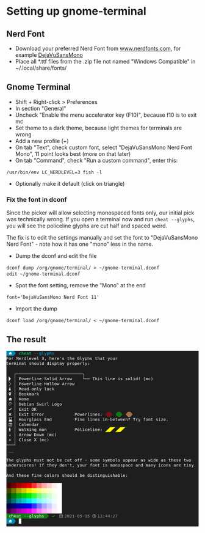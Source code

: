 # Setting up gnome-terminal

## Nerd Font

 * Download your preferred Nerd Font from www.nerdfonts.com, for example [DejaVuSansMono](https://github.com/ryanoasis/nerd-fonts/releases/download/v2.1.0/DejaVuSansMono.zip)
 * Place all \*.ttf files from the .zip file not named "Windows Compatible" in ~/.local/share/fonts/

## Gnome Terminal
 * Shift + Right-click > Preferences
 * In section "General"
  * Uncheck "Enable the menu accelerator key (F10)", because f10 is to exit mc
  * Set theme to a dark theme, because light themes for terminals are wrong
 * Add a new profile (+)
  * On tab "Text", check custom font, select "DejaVuSansMono Nerd Font Mono", 11 point looks best (more on that later)
  * On tab "Command", check "Run a custom command", enter this:
```
/usr/bin/env LC_NERDLEVEL=3 fish -l
```
  * Optionally make it default (click on triangle)

### Fix the font in dconf
Since the picker will allow selecting monospaced fonts only, our initial pick was technically wrong. If you open a terminal now and run `cheat --glyphs`, you will see the policeline glyphs are cut half and spaced weird.

The fix is to edit the settings manually and set the font to "DejaVuSansMono Nerd Font" - note how it has one "mono" less in the name.

 * Dump the dconf and edit the file
```
dconf dump /org/gnome/terminal/ > ~/gnome-terminal.dconf
edit ~/gnome-terminal.dconf
```
 * Spot the font setting, remove the "Mono" at the end
```
font='DejaVuSansMono Nerd Font 11'
```
* Import the dump
```
dconf load /org/gnome/terminal/ < ~/gnome-terminal.dconf
```
## The result
![Result](images/setup-gnome-terminal-complete.png)
